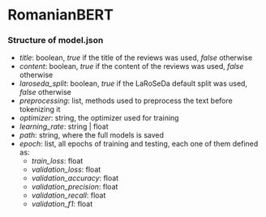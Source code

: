 # RomanianBERT

### Structure of model.json
- *title*: boolean, *true* if the title of the reviews was used, *false* otherwise
- *content*: boolean, *true* if the content of the reviews was used, *false* otherwise
- *laroseda_split*: boolean, *true* if the LaRoSeDa default split was used, *false* otherwise
- *preprocessing*: list, methods used to preprocess the text before tokenizing it
- *optimizer*: string, the optimizer used for training
- *learning_rate*: string | float
- *path*: string, where the full models is saved
- *epoch*: list, all epochs of training and testing, each one of them defined as:
  - *train_loss*: float
  - *validation_loss*: float
  - *validation_accuracy*: float
  - *validation_precision*: float
  - *validation_recall*: float
  - *validation_f1*: float
